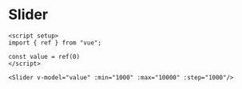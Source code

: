 # Slider

<script setup>
import { ref } from "vue"; 

const value = ref(0)
const valueTwo = ref(0)
</script>

<DemoContainer>
  <Slider v-model="value" :min="1000" :max="10000" :step="1000" unit="mb"/>
  <Slider v-model="valueTwo" :min="1000" :max="10000" :step="1000" unit="mb" :disabled="true"/>
</DemoContainer>

```vue
<script setup>
import { ref } from "vue";

const value = ref(0)
</script>

<Slider v-model="value" :min="1000" :max="10000" :step="1000"/>
```
